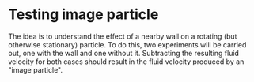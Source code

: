 # Testing image particle

The idea is to understand the effect of a nearby wall on a rotating (but otherwise stationary) particle. To do this, two experiments will be carried out, one with the wall and one without it. Subtracting the resulting fluid velocity for both cases should result in the fluid velocity produced by an "image particle".
